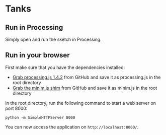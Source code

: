 Tanks
=====

Run in Processing
-----------------

Simply open and run the sketch in Processing.


Run in your browser
-------------------

First make sure that you have the dependencies installed:

* [Grab processing.js 1.4.2](https://github.com/processing-js/processing-js/tree/v1.4.2) from GitHub and save it as processing.js in the root directory
* [Grab the minim.js shim](https://github.com/Pomax/Pjs-2D-Game-Engine/blob/master/minim.js) from GitHub and save it as minim.js in the root directory

In the root directory, run the following command to start a web server on port 8000:

    python -m SimpleHTTPServer 8000

You can now access the application on `http://localhost:8000/`.
